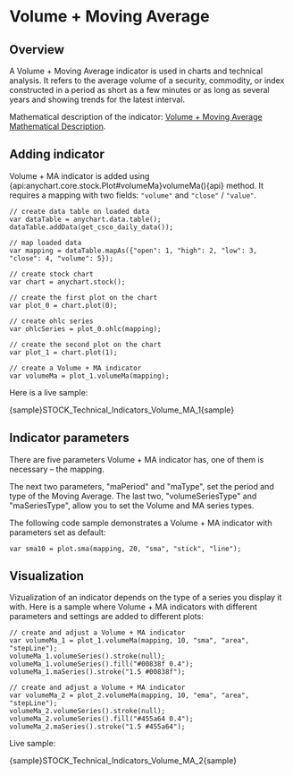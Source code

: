 # Volume + Moving Average

## Overview

A Volume + Moving Average indicator is used in charts and technical analysis. It refers to the average volume of a security, commodity, or index constructed in a period as short as a few minutes or as long as several years and showing trends for the latest interval.

Mathematical description of the indicator: [Volume + Moving Average Mathematical Description](Mathematical_Description#volume_+_moving_average).

## Adding indicator

Volume + MA indicator is added using {api:anychart.core.stock.Plot#volumeMa}volumeMa(){api} method. It requires a mapping with two fields: `"volume"` and `"close"` / `"value"`.

```
// create data table on loaded data
var dataTable = anychart.data.table();
dataTable.addData(get_csco_daily_data());

// map loaded data
var mapping = dataTable.mapAs({"open": 1, "high": 2, "low": 3, "close": 4, "volume": 5});

// create stock chart
var chart = anychart.stock();

// create the first plot on the chart
var plot_0 = chart.plot(0);

// create ohlc series
var ohlcSeries = plot_0.ohlc(mapping);

// create the second plot on the chart
var plot_1 = chart.plot(1);

// create a Volume + MA indicator
var volumeMa = plot_1.volumeMa(mapping);
```

Here is a live sample:

{sample}STOCK\_Technical\_Indicators\_Volume\_MA\_1{sample}

## Indicator parameters

There are five parameters Volume + MA indicator has, one of them is necessary – the mapping.

The next two parameters, "maPeriod" and "maType", set the period and type of the Moving Average. The last two, "volumeSeriesType" and "maSeriesType", allow you to set the Volume and MA series types.

The following code sample demonstrates a Volume + MA indicator with parameters set as default:

```
var sma10 = plot.sma(mapping, 20, "sma", "stick", "line");
```

## Visualization

Vizualization of an indicator depends on the type of a series you display it with. Here is a sample where Volume + MA indicators with different parameters and settings are added to different plots:

```
// create and adjust a Volume + MA indicator
var volumeMa_1 = plot_1.volumeMa(mapping, 10, "sma", "area", "stepLine");
volumeMa_1.volumeSeries().stroke(null);
volumeMa_1.volumeSeries().fill("#00838f 0.4");
volumeMa_1.maSeries().stroke("1.5 #00838f");

// create and adjust a Volume + MA indicator
var volumeMa_2 = plot_2.volumeMa(mapping, 10, "ema", "area", "stepLine");
volumeMa_2.volumeSeries().stroke(null);
volumeMa_2.volumeSeries().fill("#455a64 0.4");
volumeMa_2.maSeries().stroke("1.5 #455a64");
```

Live sample:

{sample}STOCK\_Technical\_Indicators\_Volume\_MA\_2{sample}